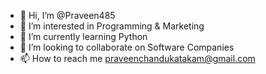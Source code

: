 - 👋 Hi, I’m @Praveen485
- 👀 I’m interested in Programming & Marketing
- 🌱 I’m currently learning Python
- 💞️ I’m looking to collaborate on Software Companies
- 📫 How to reach me praveenchandukatakam@gmail.com

<!---
Praveen485/Praveen485 is a ✨ special ✨ repository because its `README.md` (this file) appears on your GitHub profile.
You can click the Preview link to take a look at your changes.
--->
